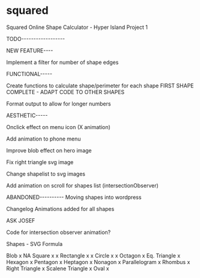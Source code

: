# squared
Squared Online Shape Calculator - Hyper Island Project 1


TODO------------------

NEW FEATURE----

Implement a filter for number of shape edges


FUNCTIONAL-----

Create functions to calculate shape/perimeter for each shape
    FIRST SHAPE COMPLETE - ADAPT CODE TO OTHER SHAPES

Format output to allow for longer numbers


AESTHETIC-----

Onclick effect on menu icon (X animation)

Add animation to phone menu

Improve blob effect on hero image

Fix right triangle svg image

Change shapelist to svg images

Add animation on scroll for shapes list (intersectionObserver)


ABANDONED----------
Moving shapes into wordpress


Changelog
Animations added for all shapes

ASK JOSEF

Code for intersection observer animation?


Shapes -            SVG    Formula

Blob                x       NA
Square              x       x
Rectangle           x       x
Circle              x       x
Octagon             x
Eq. Triangle        x
Hexagon             x
Pentagon            x
Heptagon            x
Nonagon             x
Parallelogram       x
Rhombus             x
Right Triangle      x
Scalene Triangle    x 
Oval                x


